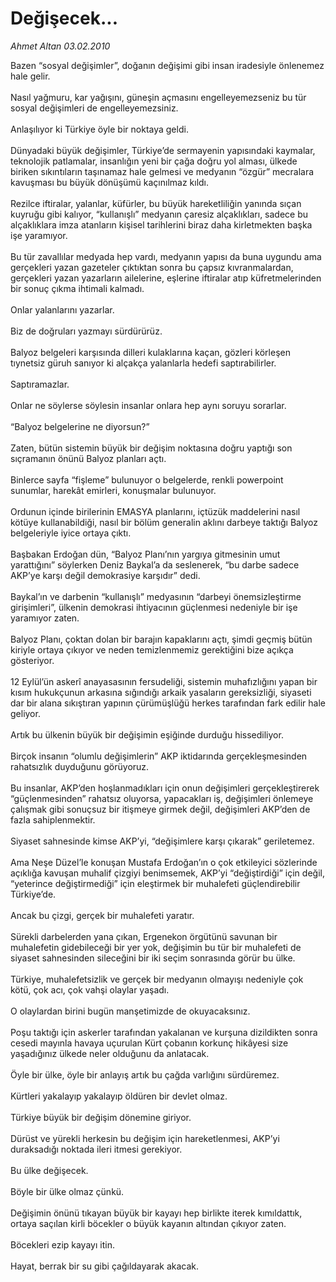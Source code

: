 # Değişecek...

*Ahmet Altan 03.02.2010*

<div class="taraf_structure_2col_1zq">
<div class="margen_n">



 <p>Bazen “sosyal değişimler”, doğanın değişimi gibi insan iradesiyle önlenemez hale gelir. <br/><br/>Nasıl yağmuru, kar yağışını, güneşin açmasını engelleyemezseniz bu tür sosyal değişimleri de engelleyemezsiniz. <br/><br/>Anlaşılıyor ki Türkiye öyle bir noktaya geldi. <br/><br/>Dünyadaki büyük değişimler, Türkiye’de sermayenin yapısındaki kaymalar, teknolojik patlamalar, insanlığın yeni bir çağa doğru yol alması, ülkede biriken sıkıntıların taşınamaz hale gelmesi ve medyanın “özgür” mecralara kavuşması bu büyük dönüşümü kaçınılmaz kıldı. <br/><br/>Rezilce iftiralar, yalanlar, küfürler, bu büyük hareketliliğin yanında sıçan kuyruğu gibi kalıyor, “kullanışlı” medyanın çaresiz alçaklıkları, sadece bu alçaklıklara imza atanların kişisel tarihlerini biraz daha kirletmekten başka işe yaramıyor. <br/><br/>Bu tür zavallılar medyada hep vardı, medyanın yapısı da buna uygundu ama gerçekleri yazan gazeteler çıktıktan sonra bu çapsız kıvranmalardan, gerçekleri yazan yazarların ailelerine, eşlerine iftiralar atıp küfretmelerinden bir sonuç çıkma ihtimali kalmadı. <br/><br/>Onlar yalanlarını yazarlar. <br/><br/>Biz de doğruları yazmayı sürdürürüz. <br/><br/>Balyoz belgeleri karşısında dilleri kulaklarına kaçan, gözleri körleşen tıynetsiz güruh sanıyor ki alçakça yalanlarla hedefi saptırabilirler. <br/><br/>Saptıramazlar. <br/><br/>Onlar ne söylerse söylesin insanlar onlara hep aynı soruyu sorarlar. <br/><br/>“Balyoz belgelerine ne diyorsun?” <br/><br/>Zaten, bütün sistemin büyük bir değişim noktasına doğru yaptığı son sıçramanın önünü Balyoz planları açtı. <br/><br/>Binlerce sayfa “fişleme” bulunuyor o belgelerde, renkli powerpoint sunumlar, harekât emirleri, konuşmalar bulunuyor. <br/><br/>Ordunun içinde birilerinin EMASYA planlarını, içtüzük maddelerini nasıl kötüye kullanabildiği, nasıl bir bölüm generalin aklını darbeye taktığı Balyoz belgeleriyle iyice ortaya çıktı. <br/><br/>Başbakan Erdoğan dün, “Balyoz Planı’nın yargıya gitmesinin umut yarattığını” söylerken Deniz Baykal’a da seslenerek, “bu darbe sadece AKP’ye karşı değil demokrasiye karşıdır” dedi. <br/><br/>Baykal’ın ve darbenin “kullanışlı” medyasının “darbeyi önemsizleştirme girişimleri”, ülkenin demokrasi ihtiyacının güçlenmesi nedeniyle bir işe yaramıyor zaten. <br/><br/>Balyoz Planı, çoktan dolan bir barajın kapaklarını açtı, şimdi geçmiş bütün kiriyle ortaya çıkıyor ve neden temizlenmemiz gerektiğini bize açıkça gösteriyor. <br/><br/>12 Eylül’ün askerî anayasasının fersudeliği, sistemin muhafızlığını yapan bir kısım hukukçunun arkasına sığındığı arkaik yasaların gereksizliği, siyaseti dar bir alana sıkıştıran yapının çürümüşlüğü herkes tarafından fark edilir hale geliyor. <br/><br/>Artık bu ülkenin büyük bir değişimin eşiğinde durduğu hissediliyor. <br/><br/>Birçok insanın “olumlu değişimlerin” AKP iktidarında gerçekleşmesinden rahatsızlık duyduğunu görüyoruz. <br/><br/>Bu insanlar, AKP’den hoşlanmadıkları için onun değişimleri gerçekleştirerek “güçlenmesinden” rahatsız oluyorsa, yapacakları iş, değişimleri önlemeye çalışmak gibi sonuçsuz bir itişmeye girmek değil, değişimleri AKP’den de fazla sahiplenmektir. <br/><br/>Siyaset sahnesinde kimse AKP’yi, “değişimlere karşı çıkarak” geriletemez. <br/><br/>Ama Neşe Düzel’le konuşan Mustafa Erdoğan’ın o çok etkileyici sözlerinde açıklığa kavuşan muhalif çizgiyi benimsemek, AKP’yi “değiştirdiği” için değil, “yeterince değiştirmediği” için eleştirmek bir muhalefeti güçlendirebilir Türkiye’de. <br/><br/>Ancak bu çizgi, gerçek bir muhalefeti yaratır. <br/><br/>Sürekli darbelerden yana çıkan, Ergenekon örgütünü savunan bir muhalefetin gidebileceği bir yer yok, değişimin bu tür bir muhalefeti de siyaset sahnesinden sileceğini bir iki seçim sonrasında görür bu ülke. <br/><br/>Türkiye, muhalefetsizlik ve gerçek bir medyanın olmayışı nedeniyle çok kötü, çok acı, çok vahşi olaylar yaşadı. <br/><br/>O olaylardan birini bugün manşetimizde de okuyacaksınız. <br/><br/>Poşu taktığı için askerler tarafından yakalanan ve kurşuna dizildikten sonra cesedi mayınla havaya uçurulan Kürt çobanın korkunç hikâyesi size yaşadığınız ülkede neler olduğunu da anlatacak. <br/><br/>Öyle bir ülke, öyle bir anlayış artık bu çağda varlığını sürdüremez. <br/><br/>Kürtleri yakalayıp yakalayıp öldüren bir devlet olmaz. <br/><br/>Türkiye büyük bir değişim dönemine giriyor. <br/><br/>Dürüst ve yürekli herkesin bu değişim için hareketlenmesi, AKP’yi duraksadığı noktada ileri itmesi gerekiyor. <br/><br/>Bu ülke değişecek. <br/><br/>Böyle bir ülke olmaz çünkü. <br/><br/>Değişimin önünü tıkayan büyük bir kayayı hep birlikte iterek kımıldattık, ortaya saçılan kirli böcekler o büyük kayanın altından çıkıyor zaten. <br/><br/>Böcekleri ezip kayayı itin. <br/><br/>Hayat, berrak bir su gibi çağıldayarak akacak.</p>
<br/>
<br/>
<br/>



<br/>


<div id="taraf_not">
</div>

</div>


</div>
